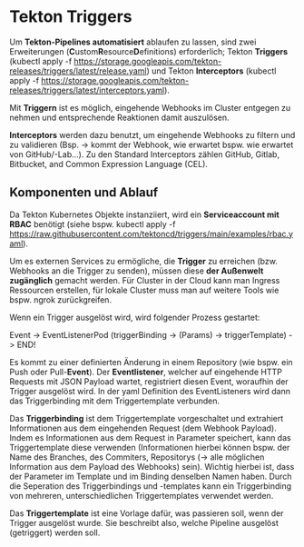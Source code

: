 # **Tekton Triggers**
Um **Tekton-Pipelines automatisiert** ablaufen zu lassen, sind zwei Erweiterungen (**C**ustom**R**esource**D**efinitions) erforderlich; Tekton **Triggers** (kubectl apply -f https://storage.googleapis.com/tekton-releases/triggers/latest/release.yaml) und Tekton **Interceptors** (kubectl apply -f https://storage.googleapis.com/tekton-releases/triggers/latest/interceptors.yaml). 

Mit **Triggern** ist es möglich, eingehende Webhooks im Cluster entgegen zu nehmen und entsprechende Reaktionen damit auszulösen.

**Interceptors** werden dazu benutzt, um eingehende Webhooks zu filtern und zu validieren (Bsp. -> kommt der Webhook, wie erwartet bspw. wie erwartet von GitHub/-Lab...). Zu den Standard Interceptors zählen GitHub, Gitlab, Bitbucket, and Common Expression Language (CEL).

## **Komponenten und Ablauf**
Da Tekton Kubernetes Objekte instanziiert, wird ein **Serviceaccount mit RBAC** benötigt (siehe bspw. kubectl apply -f https://raw.githubusercontent.com/tektoncd/triggers/main/examples/rbac.yaml).  

Um es externen Services zu ermögliche, die **Trigger** zu erreichen (bzw. Webhooks an die Trigger zu senden), müssen diese **der Außenwelt zugänglich** gemacht werden. Für Cluster in der Cloud kann man Ingress Ressourcen erstellen, für lokale Cluster muss man auf weitere Tools wie bspw. ngrok zurückgreifen.

Wenn ein Trigger ausgelöst wird, wird folgender Prozess gestartet:

Event -> EventListenerPod (triggerBinding -> (Params) -> triggerTemplate) -> END!

Es kommt zu einer definierten Änderung in einem Repository (wie bspw. ein Push oder Pull-**Event**). Der **Eventlistener**, welcher auf eingehende HTTP Requests mit JSON Payload wartet, registriert diesen Event, woraufhin der Trigger ausgelöst wird. In der yaml Definition des EventListeners wird dann das Triggerbinding mit dem Triggertemplate verbunden.

Das **Triggerbinding** ist dem Triggertemplate vorgeschaltet und extrahiert Informationen aus dem eingehenden Request (dem Webhook Payload). Indem es Informationen aus dem Request in Parameter speichert, kann das Triggertemplate diese verwenden (Informationen hierbei können bspw. der Name des Branches, des Commiters, Repositorys (-> alle möglichen Information aus dem Payload des Webhooks) sein). Wichtig hierbei ist, dass der Parameter im Template und im Binding denselben Namen haben. Durch die Seperation des Triggerbindings und -templates kann ein Triggerbinding von mehreren, unterschiedlichen Triggertemplates verwendet werden.
 
Das **Triggertemplate** ist eine Vorlage dafür, was passieren soll, wenn der Trigger ausgelöst wurde. Sie beschreibt also, welche Pipeline ausgelöst (getriggert) werden soll.